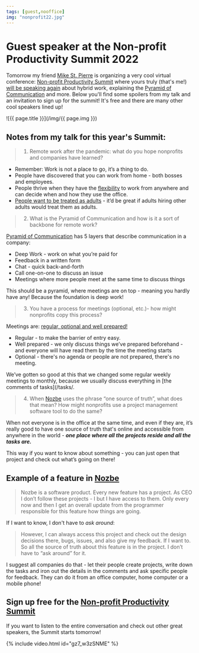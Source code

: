 ```yaml
---
tags: [guest,nooffice]
img: "nonprofit22.jpg"
---
```


# Guest speaker at the Non-profit Productivity Summit 2022

Tomorrow my friend [Mike St. Pierre](/mike-stpierre/) is organizing a very cool virtual conference: [Non-profit Productivity Summit][l] where yours truly (that's me!) [will be speaking again](/nonprofit/) about hybrid work, explaining the [Pyramid of Communication](/pyramid/) and more. Below you'll find some spoilers from my talk and an invitation to sign up for the summit! It's free and there are many other cool speakers lined up!

<!--More-->

![{{ page.title }}](/img/{{ page.img }})

## Notes from my talk for this year's Summit:

> 1. Remote work after the pandemic: what do you hope nonprofits and companies have learned?

- Remember: Work is not a place to go, it’s a thing to do.
- People have discovered that you can work from home - both bosses and employees.
- People thrive when they have the [flexibility](/flexibility/) to work from anywhere and can decide when and how they use the office.
- [People want to be treated as adults](/adults) - it’d be great if adults hiring other adults would treat them as adults.

> 2. What is the Pyramid of Communication and how is it a sort of backbone for remote work?

[Pyramid of Communication](/pyramid/) has 5 layers that describe communication in a company:

- Deep Work - work on what you’re paid for
- Feedback in a written form
- Chat - quick back-and-forth
- Call one-on-one to discuss an issue
- Meetings where more people meet at the same time to discuss things

This should be a pyramid, where meetings are on top - meaning you hardly have any! Because the foundation is deep work!

> 3. You have a process for meetings (optional, etc.)- how might nonprofits copy this process?

Meetings are: [regular, optional and well prepared!](https://NoOffice.org/meetings/)

- Regular - to make the barrier of entry easy.
- Well prepared - we only discuss things we’ve prepared beforehand - and everyone will have read them by the time the meeting starts
- Optional - there's no agenda or people are not prepared, there's no meeting.

We’ve gotten so good at this that we changed some regular weekly meetings to monthly, because we usually discuss everything in [the comments of tasks](/tasks/.

> 4. When [Nozbe][n] uses the phrase “one source of truth”, what does that mean? How might nonprofits use a project management software tool to do the same?  

When not everyone is in the office at the same time, and even if they are, it’s really good to have one source of truth that's online and accessible from anywhere in the world - ***one place where all the projects reside and all the tasks are.***

This way if you want to know about something - you can just open that project and check out what’s going on there!

## Example of a feature in [Nozbe][n]

> Nozbe is a software product. Every new feature has a project. As CEO I don’t follow these projects - I but I have access to them. Only every now and then I get an overall update from the programmer responsible for this feature how things are going.

If I want to know, I don't have to *ask around*:

> However, I can always access this project and check out the design decisions there, bugs, issues, and also give my feedback. If I want to. So all the source of truth about this feature is in the project. I don’t have to “ask around” for it.

I suggest all companies do that - let their people create projects, write down the tasks and iron out the details in the comments and ask specific people for feedback. They can do it from an office computer, home computer or a mobile phone!

## Sign up free for the [Non-profit Productivity Summit][l]

If you want to listen to the entire conversation and check out other great speakers, the Summit starts tomorrow!

{% include video.html id="gz7_w3zSNME" %}

[l]: https://www.nonprofitproductive.com/summit

[n]: https://michael.gratis/nozbe
[np]: https://michael.gratis/nozbepersonal